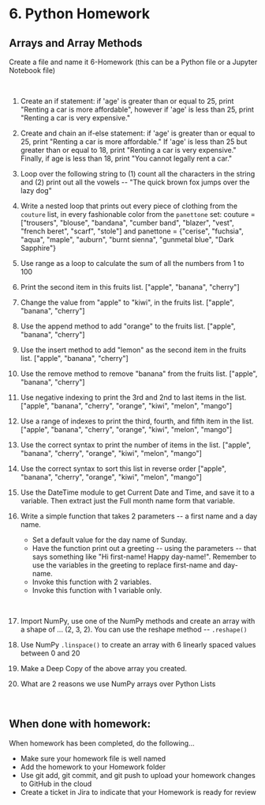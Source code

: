 # 6. Python Homework

## Arrays and Array Methods

Create a file and name it 6-Homework (this can be a Python file or a Jupyter Notebook file)

<br>

1. Create an if statement: if 'age' is greater than or equal to 25, print "Renting a car is more affordable", however if 'age' is less than 25, print "Renting a car is very expensive."

2. Create and chain an if-else  statement: if 'age' is greater than or equal to 25, print "Renting a car is more affordable." If 'age' is less than 25 but greater than or equal to 18, print "Renting a car is very expensive." Finally, if age is less than 18, print "You cannot legally rent a car."

3. Loop over the following string to (1) count all the characters in the string and (2) print out all the vowels -- "The quick brown fox jumps over the lazy dog"

4. Write a nested loop that prints out every piece of clothing from the `couture` list, in every fashionable color from the `panettone` set: couture = ["trousers", "blouse", "bandana", "cumber band", "blazer", "vest", "french beret", "scarf", "stole"] and panettone = {"cerise", "fuchsia", "aqua", "maple", "auburn", "burnt sienna", "gunmetal blue", "Dark Sapphire"}

5. Use range as a loop to calculate the sum of all the numbers from 1 to 100

6. Print the second item in this fruits list.
    ["apple", "banana", "cherry"]

7. Change the value from "apple" to "kiwi", in the fruits list.
    ["apple", "banana", "cherry"]

8. Use the append method to add "orange" to the fruits list.
    ["apple", "banana", "cherry"]

9. Use the insert method to add "lemon" as the second item in the fruits list.
    ["apple", "banana", "cherry"]

10. Use the remove method to remove "banana" from the fruits list.
    ["apple", "banana", "cherry"]

11. Use negative indexing to print the 3rd and 2nd to last items in the list.
    ["apple", "banana", "cherry", "orange", "kiwi", "melon", "mango"]

12. Use a range of indexes to print the third, fourth, and fifth item in the list.
    ["apple", "banana", "cherry", "orange", "kiwi", "melon", "mango"]

13. Use the correct syntax to print the number of items in the list.
    ["apple", "banana", "cherry", "orange", "kiwi", "melon", "mango"]

14. Use the correct syntax to sort this list in reverse order
    ["apple", "banana", "cherry", "orange", "kiwi", "melon", "mango"]

15. Use the DateTime module to get Current Date and Time, and save it to a variable. Then extract just the Full month name form that variable.

16. Write a simple function that takes 2 parameters -- a  first name and a day name.
    - Set a default value for the day name of Sunday.
    - Have the function print out a greeting -- using the parameters -- that says something like "Hi first-name! Happy day-name!". Remember to use the variables in the greeting to replace first-name and day-name.  
    - Invoke this function with 2 variables.
    - Invoke this function with 1 variable only.

<br>

17. Import NumPy, use one of the NumPy methods and create an array with a shape of ... (2, 3, 2). You can use the reshape method -- `.reshape()`

18. Use NumPy `.linspace()` to create an array with 6 linearly spaced values between 0 and 20

19. Make a Deep Copy of the above array you created.

20. What are 2 reasons we use NumPy arrays over Python Lists

<br>

## When done with homework:

When homework has been completed, do the following...

- Make sure your homework file is well named
- Add the homework to your Homework folder
- Use  git add, git commit, and git push to upload your homework changes to GitHub in the cloud
- Create a ticket in Jira to indicate that your Homework is ready for review

